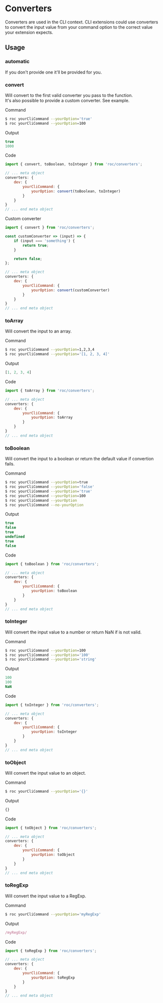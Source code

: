 # Converters

Converters are used in the CLI context. CLI extensions could use converters
to convert the input value from your command option to the correct value your extension expects.

## Usage

### automatic
If you don't provide one it'll be provided for you.


### convert
Will convert to the first valid converter you pass to the function.  
It's also possible to provide a custom converter. See example.

Command
```bash
$ roc yourCliCommand --yourOption='true'
$ roc yourCliCommand --yourOption=100
```

Output
```js
true
1000
```

Code
```js
import { convert, toBoolean, toInteger } from 'roc/converters';

// ... meta object
converters: {
    dev: {
        yourCliCommand: {
            yourOption: convert(toBoolean, toInteger)
        }
    }
}
// ... end meta object
```

Custom converter
```js
import { convert } from 'roc/converters';

const customConverter => (input) => {
    if (input === 'something') {
        return true;
    }

    return false;
};

// ... meta object
converters: {
    dev: {
        yourCliCommand: {
            yourOption: convert(customConverter)
        }
    }
}
// ... end meta object
```


### toArray
Will convert the input to an array.

Command
```bash
$ roc yourCliCommand --yourOption=1,2,3,4
$ roc yourCliCommand --yourOption='[1, 2, 3, 4]'
```

Output
```js
[1, 2, 3, 4]
```

Code
```js
import { toArray } from 'roc/converters';

// ... meta object
converters: {
    dev: {
        yourCliCommand: {
            yourOption: toArray
        }
    }
}
// ... end meta object
```

### toBoolean
Will convert the input to a boolean or return the default value
if convertion fails.

Command
```bash
$ roc yourCliCommand --yourOption=true
$ roc yourCliCommand --yourOption='false'
$ roc yourCliCommand --yourOption='true'
$ roc yourCliCommand --yourOption=100
$ roc yourCliCommand --yourOption
$ roc yourCliCommand --no-yourOption
```

Output
```js
true
false
true
undefined
true
false
```

Code
```js
import { toBoolean } from 'roc/converters';

// ... meta object
converters: {
    dev: {
        yourCliCommand: {
            yourOption: toBoolean
        }
    }
}
// ... end meta object
```

### toInteger
Will convert the input value to a number or return NaN if is not valid.

Command
```bash
$ roc yourCliCommand --yourOption=100
$ roc yourCliCommand --yourOption='100'
$ roc yourCliCommand --yourOption='string'
```

Output
```js
100
100
NaN
```

Code
```js
import { toInteger } from 'roc/converters';

// ... meta object
converters: {
    dev: {
        yourCliCommand: {
            yourOption: toInteger
        }
    }
}
// ... end meta object
```

### toObject
Will convert the input value to an object.

Command
```bash
$ roc yourCliCommand --yourOption='{}'
```

Output
```js
{}
```

Code
```js
import { toObject } from 'roc/converters';

// ... meta object
converters: {
    dev: {
        yourCliCommand: {
            yourOption: toObject
        }
    }
}
// ... end meta object
```

### toRegExp
Will convert the input value to a RegExp.

Command
```bash
$ roc yourCliCommand --yourOption='myRegExp'
```

Output
```js
/myRegExp/
```

Code
```js
import { toRegExp } from 'roc/converters';

// ... meta object
converters: {
    dev: {
        yourCliCommand: {
            yourOption: toRegExp
        }
    }
}
// ... end meta object
```
